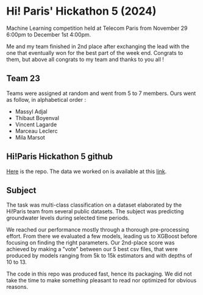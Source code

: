 # Hi! Paris' Hickathon 5 (2024)

Machine Learning competition held at Telecom Paris from November 29 6:00pm to December 1st 4:00pm.

Me and my team finished in 2nd place after exchanging the lead with the one that eventually won for the best part of the week end. Congrats to them, but above all congrats to my team and thanks to you all !

## Team 23

Teams were assigned at random and went from 5 to 7 members. Ours went as follow, in alphabetical order : 

- Massyl Adjal
- Thibaut Boyenval
- Vincent Lagarde
- Marceau Leclerc
- Mila Marsot

## Hi!Paris Hickathon 5 github

[Here](https://github.com/hi-paris/Hickathon5) is the repo. The data we worked on is available at this [link](https://drive.google.com/drive/u/0/folders/1r630CoylbFw7DpnPIYfs1IymY_Nyv3uH).

## Subject

The task was multi-class classification on a dataset elaborated by the Hi!Paris team from several public datasets. The subject was predicting groundwater levels during selected time periods. 

We reached our performance mostly through a thorough pre-processing effort. From there we evaluated a few models, leading us to XGBoost before focusing on finding the right parameters. Our 2nd-place score was achieved by making a "vote" between our 5 best csv files, that were produced by models ranging from 5k  to 15k estimators and with depths of 10 to 13.

The code in this repo was produced fast, hence its packaging. We did not take the time to make something pleasant to read nor optimized for obvious reasons.

